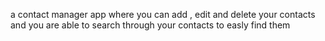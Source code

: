 a contact manager app where you can add , edit and delete your contacts and you are able to search through your contacts to easly find them

